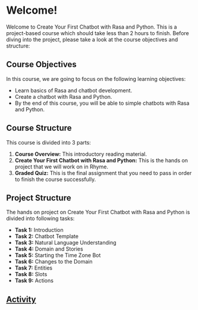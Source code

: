 # Welcome!

Welcome to Create Your First Chatbot with Rasa and Python. This is a project-based course which should take less than 2 hours to finish. Before diving into the project, please take a look at the course objectives and structure:

## Course Objectives

In this course, we are going to focus on the following learning objectives:
* Learn basics of Rasa and chatbot development.
* Create a chatbot with Rasa and Python.
* By the end of this course, you will be able to simple chatbots with Rasa and Python.

## Course Structure

This course is divided into 3 parts:
1. **Course Overview:** This introductory reading material.
2. **Create Your First Chatbot with Rasa and Python:** This is the hands on project that we will work on in Rhyme.
3. **Graded Quiz:** This is the final assignment that you need to pass in order to finish the course successfully.

## Project Structure
The hands on project on Create Your First Chatbot with Rasa and Python is divided into following tasks:
* **Task 1:** Introduction
* **Task 2:** Chatbot Template
* **Task 3:** Natural Language Understanding
* **Task 4:** Domain and Stories
* **Task 5:** Starting the Time Zone Bot
* **Task 6:** Changes to the Domain
* **Task 7:** Entities
* **Task 8:** Slots
* **Task 9:** Actions

## [Activity](./Files/process.md)

